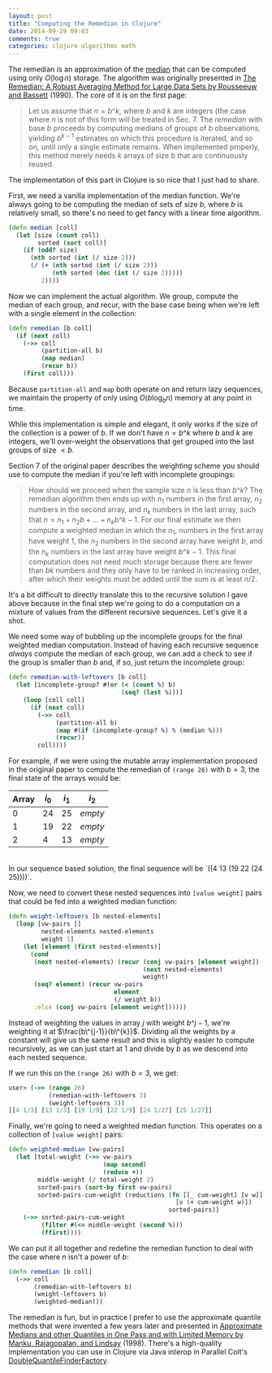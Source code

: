 ```yaml
---
layout: post
title: "Computing the Remedian in Clojure"
date: 2014-09-29 09:03
comments: true
categories: clojure algorithms math
---
```

The remedian is an approximation of the [median](http://en.wikipedia.org/wiki/Median) that can be computed using only $O(\log{n})$ storage.  The algorithm was originally presented in [The Remedian: A Robust Averaging Method for Large Data Sets by Rousseeuw and Bassett](http://web.ipac.caltech.edu/staff/fmasci/home/statistics_refs/Remedian.pdf) (1990).  The core of it is on the first page:

> Let us assume that $n = b\^k$, where $b$ and $k$ are integers (the case where $n$ is not of this form will be treated in Sec. 7.  The _remedian_ with base $b$ proceeds by computing medians of groups of $b$ observations, yielding $b^{k-1}$ estimates on which this procedure is iterated, and so on, until only a single estimate remains.  When implemented properly, this method merely needs $k$ arrays of size $b$ that are continuously reused.

The implementation of this part in Clojure is so nice that I just had to share.

First, we need a vanilla implementation of the median function.  We're always going to be computing the median of sets of size $b$, where $b$ is relatively small, so there's no need to get fancy with a linear time algorithm.

```clojure
(defn median [coll]
  (let [size (count coll)
        sorted (sort coll)]
    (if (odd? size)
      (nth sorted (int (/ size 2)))
      (/ (+ (nth sorted (int (/ size 2)))
            (nth sorted (dec (int (/ size 2)))))
         2))))
```

Now we can implement the actual algorithm.  We group, compute the median of each group, and recur, with the base case being when we're left with a single element in the collection:

```clojure
(defn remedian [b coll]
  (if (next coll)
    (->> coll
         (partition-all b)
         (map median)
         (recur b))
    (first coll)))
```

Because `partition-all` and `map` both operate on and return lazy sequences, we maintain the property of only using $O(b \log_{b}{n})$ memory at any point in time.

While this implementation is simple and elegant, it only works if the size of the collection is a power of $b$.  If we don't have $n = b\^k$ where $b$ and $k$ are integers, we'll over-weight the observations that get grouped into the last groups of size $< b$.

Section 7 of the original paper describes the weighting scheme you should use to compute the median if you're left with incomplete groupings:

> How should we proceed when the sample size $n$ is less than $b\^k$? The remedian algorithm then ends up with $n_1$ numbers in the first array, $n_2$ numbers in the second array, and $n_k$ numbers in the last array, such that $n = n_1 + n_{2}b + ... + n_k b\^{k-1}$.  For our final estimate we then compute a weighted median in which the $n_1$, numbers in the first array have weight 1, the $n_2$ numbers in the second array have weight $b$, and the $n_k$ numbers in the last array have weight $b\^{k-1}$. This final computation does not need much storage because there are fewer than $bk$ numbers and they only have to be ranked in increasing order, after which their weights must be added until the sum is at least $n/2$.

It's a bit difficult to directly translate this to the recursive solution I gave above because in the final step we're going to do a computation on a mixture of values from the different recursive sequences.  Let's give it a shot.

We need some way of bubbling up the incomplete groups for the final weighted median computation.  Instead of having each recursive sequence *always* compute the median of each group, we can add a check to see if the group is smaller than $b$ and, if so, just return the incomplete group:

```clojure
(defn remedian-with-leftovers [b coll]
  (let [incomplete-group? #(or (< (count %) b)
                               (seq? (last %)))]
    (loop [coll coll]
      (if (next coll)
        (->> coll
             (partition-all b)
             (map #(if (incomplete-group? %) % (median %)))
             (recur))
        coll))))
```

For example, if we were using the mutable array implementation proposed in the original paper to compute the remedian of `(range 26)` with $b = 3$, the final state of the arrays would be:

Array  | $i_0$ | $i_1$   | $i_2$
-------|----|----|---
0      | 24 | 25 | _empty_
1      | 19 | 22 | _empty_
2      | 4  | 13 | _empty_
<br/>
In our sequence based solution, the final sequence will be `((4 13 (19 22 (24 25))))`.

Now, we need to convert these nested sequences into `[value weight]` pairs that could be fed into a weighted median function:

```clojure
(defn weight-leftovers [b nested-elements]
  (loop [vw-pairs []
         nested-elements nested-elements
         weight 1]
    (let [element (first nested-elements)]
      (cond
       (next nested-elements) (recur (conj vw-pairs [element weight])
                                     (next nested-elements)
                                     weight)
       (seq? element) (recur vw-pairs
                             element
                             (/ weight b))
       :else (conj vw-pairs [element weight])))))
```
Instead of weighting the values in array $j$ with weight $b\^{j-1}$, we're weighting it at $\frac{b\^{j-1}}{b\^{k}}$.  Dividing all the weights by a constant will give us the same result and this is slightly easier to compute recursively, as we can just start at 1 and divide by $b$ as we descend into each nested sequence.

If we run this on the `(range 26)` with $b = 3$, we get:

```clojure
user> (->> (range 26)
           (remedian-with-leftovers 3)
           (weight-leftovers 3))
[[4 1/3] [13 1/3] [19 1/9] [22 1/9] [24 1/27] [25 1/27]]
```

Finally, we're going to need a weighted median function.  This operates on a collection of `[value weight]` pairs:

```clojure
(defn weighted-median [vw-pairs]
  (let [total-weight (->> vw-pairs
                          (map second)
                          (reduce +))
        middle-weight (/ total-weight 2)
        sorted-pairs (sort-by first vw-pairs)
        sorted-pairs-cum-weight (reductions (fn [[_ cum-weight] [v w]]
                                              [v (+ cum-weight w)])
                                            sorted-pairs)]
    (->> sorted-pairs-cum-weight
         (filter #(<= middle-weight (second %)))
         (ffirst))))
```

We can put it all together and redefine the remedian function to deal with the case where $n$ isn't a power of $b$:

```clojure
(defn remedian [b coll]
  (->> coll
       (remedian-with-leftovers b)
       (weight-leftovers b)
       (weighted-median)))
```

The remedian is fun, but in practice I prefer to use the approximate quantile methods that were invented a few years later and presented in [Approximate Medians and other Quantiles in One Pass and with Limited Memory by Manku, Rajagopalan, and Lindsay](http://www.cs.umd.edu/~samir/498/manku.pdf) (1998).  There's a high-quality implementation you can use in Clojure via Java interop in Parallel Colt's [DoubleQuantileFinderFactory](http://incanter.org/docs/parallelcolt/api/cern/jet/stat/tdouble/quantile/DoubleQuantileFinderFactory.html).
